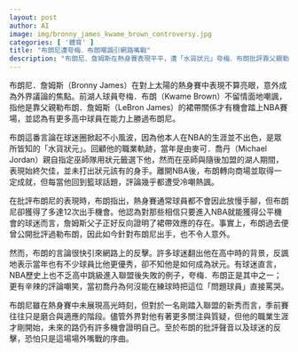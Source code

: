 ```yaml
---
layout: post
author: AI
image: img/bronny_james_kwame_brown_controversy.jpg
categories: [ '體育' ]
title: "布朗尼遭夸梅．布朗嘲諷引網路嘴戰"  
description: "布朗尼．詹姆斯在熱身賽表現平平，遭「水貨狀元」夸梅．布朗批評靠父親勒布朗裙帶關係進NBA，引發球迷反擊並掀起場外論戰"  "
---
```

布朗尼．詹姆斯（Bronny James）在對上太陽的熱身賽中表現不算亮眼，意外成為外界議論的焦點。前湖人球員夸梅．布朗（Kwame Brown）不留情面地嘲諷，指他是靠父親勒布朗．詹姆斯（LeBron James）的裙帶關係才有機會踏上NBA賽場，並認為有更多高中球員在能力上勝過布朗尼。  

布朗這番言論在球迷圈掀起不小風波，因為他本人在NBA的生涯並不出色，是眾所皆知的「水貨狀元」。回顧他的職業軌跡，當年是由麥可．喬丹（Michael Jordan）親自指定巫師隊用狀元籤選下他，然而在巫師與隨後加盟的湖人期間，表現始終欠佳，並未打出狀元該有的身手。離開NBA後，布朗轉向商場並取得一定成就，但每當他回到籃球話題，評論幾乎都遭受冷嘲熱諷。  

在批評布朗尼的表現時，布朗指出，熱身賽通常球員都不會因此放慢手腳，但布朗尼卻獲得了多達12次出手機會。他認為對那些相信只要進入NBA就能獲得公平機會的球迷而言，詹姆斯父子正好反向證明了裙帶效應的存在。事實上，布朗過去便曾公開批評過勒布朗，因此如今針對布朗尼出手，也不令人意外。  

然而，布朗的言論很快引來網路上的反擊。許多球迷翻出他在高中時的背景，反諷地表示當年也有不少球員比他更優秀，卻不知他是如何成為狀元。有球迷直言，NBA歷史上也不乏高中跳級進入聯盟後失敗的例子，夸梅．布朗正是其中之一；更有辛辣的評論嘲笑，當初喬丹為何沒能在練球時把這位「問題球員」直接罵哭。  

布朗尼雖在熱身賽中未展現高光時刻，但對於一名剛踏入聯盟的新秀而言，季前賽往往只是磨合與適應的階段。儘管外界對他有著更多關注與質疑，但他的職業生涯才剛開始，未來的路仍有許多機會證明自己。至於布朗的批評聲音以及球迷的反擊，恐怕只是這場場外嘴戰的序曲。